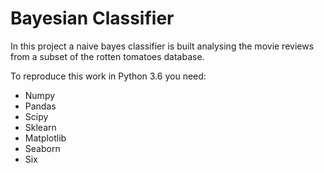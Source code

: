 # Bayesian Classifier

In this project a naive bayes classifier is built analysing the movie reviews from a subset of the rotten tomatoes database.

To reproduce this work in Python 3.6 you need:
- Numpy
- Pandas
- Scipy
- Sklearn
- Matplotlib
- Seaborn
- Six
